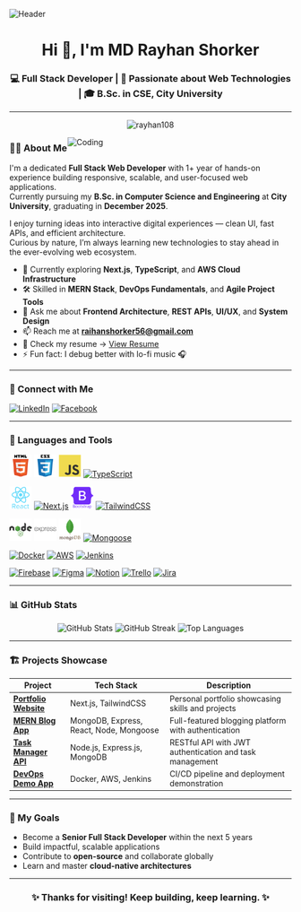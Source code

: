 ![Header](https://github.com/Rayhan108/Rayhan108/blob/main/banner.png)

<h1 align="center">Hi 👋, I'm MD Rayhan Shorker</h1>
<h3 align="center">💻 Full Stack Developer | 🚀 Passionate about Web Technologies | 🎓 B.Sc. in CSE, City University</h3>

---

<p align="center">
  <img src="https://komarev.com/ghpvc/?username=rayhan108&label=Profile%20views&color=0e75b6&style=flat" alt="rayhan108" />
</p>

<img align="right" alt="Coding" width="400" src="https://camo.githubusercontent.com/cae12fddd9d6982901d82580bdf321d81fb299141098ca1c2d4891870827bf17/68747470733a2f2e6d69726f2e6d656469756d2e636f6d2f6d61782f313336302f302a37513379765349765f7430696f4a2d5a2e676966">

### 👨‍💻 About Me
I'm a dedicated **Full Stack Web Developer** with 1+ year of hands-on experience building responsive, scalable, and user-focused web applications.  
Currently pursuing my **B.Sc. in Computer Science and Engineering** at **City University**, graduating in **December 2025**.

I enjoy turning ideas into interactive digital experiences — clean UI, fast APIs, and efficient architecture.  
Curious by nature, I’m always learning new technologies to stay ahead in the ever-evolving web ecosystem.

- 🌱 Currently exploring **Next.js**, **TypeScript**, and **AWS Cloud Infrastructure**  
- 🛠 Skilled in **MERN Stack**, **DevOps Fundamentals**, and **Agile Project Tools**  
- 💬 Ask me about **Frontend Architecture**, **REST APIs**, **UI/UX**, and **System Design**  
- 📫 Reach me at **[raihanshorker56@gmail.com](mailto:raihanshorker56@gmail.com)**  
- 📄 Check my resume → [View Resume](https://drive.google.com/file/d/1tYjFon9VDfCZEmxQUTA9LtXqgpQQUn3b/view?usp=sharing)  
- ⚡ Fun fact: I debug better with lo-fi music 🎧  

---

### 🤝 Connect with Me
<p align="left">
<a href="https://linkedin.com/in/rayhan-shorker" target="_blank"><img src="https://cdn.jsdelivr.net/gh/devicons/devicon/icons/linkedin/linkedin-original.svg" alt="LinkedIn" width="40" height="40"/></a>
<a href="https://fb.com/mdrayhanshorker" target="_blank"><img src="https://cdn.jsdelivr.net/gh/devicons/devicon/icons/facebook/facebook-original.svg" alt="Facebook" width="40" height="40"/></a>
</p>

---

### 🧰 Languages and Tools
<p align="left">
<!-- Core Web -->
<a href="https://www.w3.org/html/" target="_blank"><img src="https://raw.githubusercontent.com/devicons/devicon/master/icons/html5/html5-original-wordmark.svg" width="40" height="40" alt="HTML5"/></a>
<a href="https://www.w3schools.com/css/" target="_blank"><img src="https://raw.githubusercontent.com/devicons/devicon/master/icons/css3/css3-original-wordmark.svg" width="40" height="40" alt="CSS3"/></a>
<a href="https://developer.mozilla.org/en-US/docs/Web/JavaScript" target="_blank"><img src="https://raw.githubusercontent.com/devicons/devicon/master/icons/javascript/javascript-original.svg" width="40" height="40" alt="JavaScript"/></a>
<a href="https://www.typescriptlang.org/" target="_blank"><img src="https://cdn.jsdelivr.net/gh/devicons/devicon/icons/typescript/typescript-original.svg" width="40" height="40" alt="TypeScript"/></a>

<!-- Frameworks -->
<a href="https://react.dev/" target="_blank"><img src="https://raw.githubusercontent.com/devicons/devicon/master/icons/react/react-original-wordmark.svg" width="40" height="40" alt="React"/></a>
<a href="https://nextjs.org/" target="_blank"><img src="https://cdn.jsdelivr.net/gh/devicons/devicon/icons/nextjs/nextjs-original.svg" width="40" height="40" alt="Next.js"/></a>
<a href="https://getbootstrap.com" target="_blank"><img src="https://raw.githubusercontent.com/devicons/devicon/master/icons/bootstrap/bootstrap-plain-wordmark.svg" width="40" height="40" alt="Bootstrap"/></a>
<a href="https://tailwindcss.com/" target="_blank"><img src="https://www.vectorlogo.zone/logos/tailwindcss/tailwindcss-icon.svg" width="40" height="40" alt="TailwindCSS"/></a>

<!-- Backend -->
<a href="https://nodejs.org/" target="_blank"><img src="https://raw.githubusercontent.com/devicons/devicon/master/icons/nodejs/nodejs-original-wordmark.svg" width="40" height="40" alt="Node.js"/></a>
<a href="https://expressjs.com/" target="_blank"><img src="https://raw.githubusercontent.com/devicons/devicon/master/icons/express/express-original-wordmark.svg" width="40" height="40" alt="Express.js"/></a>
<a href="https://www.mongodb.com/" target="_blank"><img src="https://raw.githubusercontent.com/devicons/devicon/master/icons/mongodb/mongodb-original-wordmark.svg" width="40" height="40" alt="MongoDB"/></a>
<a href="https://mongoosejs.com/" target="_blank"><img src="https://cdn.jsdelivr.net/gh/devicons/devicon/icons/mongoose/mongoose-original.svg" width="40" height="40" alt="Mongoose"/></a>

<!-- DevOps / Cloud -->
<a href="https://www.docker.com/" target="_blank"><img src="https://cdn.jsdelivr.net/gh/devicons/devicon/icons/docker/docker-original-wordmark.svg" width="40" height="40" alt="Docker"/></a>
<a href="https://aws.amazon.com/" target="_blank"><img src="https://cdn.jsdelivr.net/gh/devicons/devicon/icons/amazonwebservices/amazonwebservices-original-wordmark.svg" width="40" height="40" alt="AWS"/></a>
<a href="https://www.jenkins.io/" target="_blank"><img src="https://cdn.jsdelivr.net/gh/devicons/devicon/icons/jenkins/jenkins-original.svg" width="40" height="40" alt="Jenkins"/></a>

<!-- Tools -->
<a href="https://firebase.google.com/" target="_blank"><img src="https://www.vectorlogo.zone/logos/firebase/firebase-icon.svg" width="40" height="40" alt="Firebase"/></a>
<a href="https://www.figma.com/" target="_blank"><img src="https://www.vectorlogo.zone/logos/figma/figma-icon.svg" width="40" height="40" alt="Figma"/></a>
<a href="https://www.notion.so/" target="_blank"><img src="https://www.vectorlogo.zone/logos/notionhq/notionhq-icon.svg" width="40" height="40" alt="Notion"/></a>
<a href="https://trello.com/" target="_blank"><img src="https://www.vectorlogo.zone/logos/trello/trello-icon.svg" width="40" height="40" alt="Trello"/></a>
<a href="https://www.atlassian.com/software/jira" target="_blank"><img src="https://www.vectorlogo.zone/logos/atlassian_jira/atlassian_jira-icon.svg" width="40" height="40" alt="Jira"/></a>
</p>

---

### 📊 GitHub Stats
<p align="center">
  <img src="https://github-readme-stats.vercel.app/api?username=rayhan108&show_icons=true&theme=tokyonight" alt="GitHub Stats" />
  <img src="https://github-readme-streak-stats.herokuapp.com/?user=rayhan108&theme=tokyonight" alt="GitHub Streak" />
  <img src="https://github-readme-stats.vercel.app/api/top-langs?username=rayhan108&show_icons=true&layout=compact&theme=tokyonight" alt="Top Languages" />
</p>

---

### 🏗️ Projects Showcase
| Project | Tech Stack | Description |
|----------|-------------|-------------|
| [**Portfolio Website**](#) | Next.js, TailwindCSS | Personal portfolio showcasing skills and projects |
| [**MERN Blog App**](#) | MongoDB, Express, React, Node, Mongoose | Full-featured blogging platform with authentication |
| [**Task Manager API**](#) | Node.js, Express.js, MongoDB | RESTful API with JWT authentication and task management |
| [**DevOps Demo App**](#) | Docker, AWS, Jenkins | CI/CD pipeline and deployment demonstration |

---

### 🚀 My Goals
- Become a **Senior Full Stack Developer** within the next 5 years  
- Build impactful, scalable applications  
- Contribute to **open-source** and collaborate globally  
- Learn and master **cloud-native architectures**  

---

<h3 align="center">✨ Thanks for visiting! Keep building, keep learning. ✨</h3>
